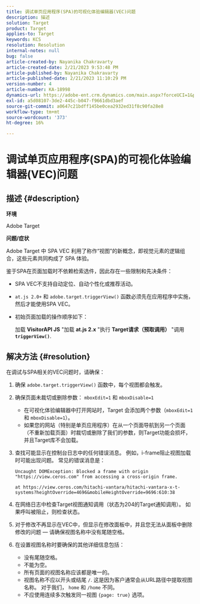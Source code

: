 ```yaml
---
title: 调试单页应用程序(SPA)的可视化体验编辑器(VEC)问题
description: 描述
solution: Target
product: Target
applies-to: Target
keywords: KCS
resolution: Resolution
internal-notes: null
bug: false
article-created-by: Nayanika Chakravarty
article-created-date: 2/21/2023 9:53:48 PM
article-published-by: Nayanika Chakravarty
article-published-date: 2/21/2023 11:10:29 PM
version-number: 4
article-number: KA-18998
dynamics-url: https://adobe-ent.crm.dynamics.com/main.aspx?forceUCI=1&pagetype=entityrecord&etn=knowledgearticle&id=3a0a8733-32b2-ed11-83fe-6045bd006704
exl-id: a5d08107-3de2-445c-b047-f9661dbd3aef
source-git-commit: a0647c21bdff145be0cea2932ed31f8c90fa28e8
workflow-type: tm+mt
source-wordcount: '373'
ht-degree: 16%

---
```


# 调试单页应用程序(SPA)的可视化体验编辑器(VEC)问题

## 描述 {#description}


<b>环境</b>

Adobe Target

<b>问题/症状</b>

Adobe Target 中 SPA VEC 利用了称作“视图”的新概念，即视觉元素的逻辑组合，这些元素共同构成了 SPA 体验。

鉴于SPA在页面加载时不依赖检索选件，因此存在一些限制和先决条件：

- SPA VEC不支持自动定位、自动个性化或推荐活动。
- `at.js 2.0+` 和 `adobe.target.triggerView()` 函数必须先在应用程序中实施，然后才能使用SPA VEC。
- 初始页面加载的操作顺序如下：



   加载 <b>VisitorAPI JS</b> &quot;加载 <b>at.js 2.x</b> &quot;执行 <b>Target请求（预取调用）</b> &quot;调用 <b>`triggerView()`</b>.



## 解决方法 {#resolution}


在调试与SPA相关的VEC问题时，请确保：

1. 确保 `adobe.target.triggerView()` 函数中，每个视图都会触发。
2. 确保页面未裁切或删除参数： `mboxEdit=1` 和 `mboxDisable=1`

   - 在可视化体验编辑器中打开网站时，Target 会添加两个参数（`mboxEdit=1` 和 `mboxDisable=1`）。
   - 如果您的网站（特别是单页应用程序）在从一个页面导航到另一个页面（不重新加载页面）时裁切或删除了我们的参数，则Target功能会损坏，并且Target库不会加载。
3. 查找可能显示在控制台日志中的任何错误消息。 例如，i-frame阻止视图加载时可能出现问题。 常见的错误消息是：<br>

   ```
   Uncaught DOMException: Blocked a frame with origin "https://view.ceros.com" from accessing a cross-origin frame.
   
   at https://view.ceros.com/hitachi-vantara/hitachi-vantara-x-t-systems?heightOverride=4696&mobileHeightOverride=9696:610:38
   ```

4. 在网络日志中检查Target视图通知调用（状态为204的Target通知调用）。 如果呼叫被阻止，则检查状态。
5. 对于修改不再显示在VEC中，但显示在修改面板中，并且您无法从面板中删除修改的问题 — 请确保视图名称中没有尾随空格。
6. 在设置视图名称时要确保的其他详细信息包括：
   - 没有尾随空格。
   - 不能为空。
   - 所有页面的视图名称应该都是唯一的。
   - 视图名称不应以开头或结尾 `/`. 这是因为客户通常会从URL路径中提取视图名称。 对于我们， `home` 和 `/home` 不同。
   - 不应使用连续多次触发同一视图 `{page: true}` 选项。
